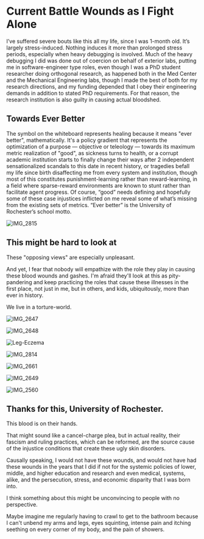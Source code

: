 # Current Battle Wounds as I Fight Alone

I’ve suffered severe bouts like this all my life, since I was 1-month old. It’s largely stress-induced. Nothing induces it more than prolonged stress periods, especially when heavy debugging is involved. Much of the heavy debugging I did was done out of coercion on behalf of exterior labs, putting me in software-engineer type roles, even though I was a PhD student researcher doing orthogonal research, as happened both in the Med Center and the Mechanical Engineering labs, though I made the best of both for my research directions, and my funding depended that I obey their engineering demands in addition to stated PhD requirements. For that reason, the research institution is also guilty in causing actual bloodshed.

## Towards Ever Better

The symbol on the whiteboard represents healing because it means "ever better", mathematically. It's a policy gradient that represents the optimization of a purpose — objective or teleology — towards its maximum metric realization of "good", as sickness turns to health, or a corrupt academic institution starts to finally change their ways after 2 independent sensationalized scandals to this date in recent history, or tragedies befall my life since birth disaffecting me from every system and institution, though most of this constitutes punishment-learning rather than reward-learning, in a field where sparse-reward environments are known to stunt rather than facilitate agent progress. Of course, “good” needs defining and hopefully some of these case injustices inflicted on me reveal some of what’s missing from the existing sets of metrics. “Ever better” is the University of Rochester’s school motto.

![IMG_2815](https://github.com/slerman12/BrokenWisdoms/assets/9126603/1dd36793-5ae5-48cc-8258-a6ea4f289066)

## This might be hard to look at

These "opposing views" are especially unpleasant.

And yet, I fear that nobody will empathize with the role they play in causing these blood wounds and gashes. I'm afraid they'll look at this as pity-pandering and keep practicing the roles that cause these illnesses in the first place, not just in me, but in others, and kids, ubiquitously, more than ever in history.

We live in a torture-world.

![IMG_2647](https://github.com/slerman12/BrokenWisdoms/assets/9126603/a5626beb-b0fd-4862-ae9f-0b03be56e79f)

![IMG_2648](https://github.com/slerman12/BrokenWisdoms/assets/9126603/1112f270-57d2-434d-b4bb-9ed3bf1e9520)

![Leg-Eczema](https://github.com/animal-tree/BrokenWisdoms/assets/142250284/74015537-382e-4686-b751-eaedb1859d52)


![IMG_2814](https://github.com/slerman12/BrokenWisdoms/assets/9126603/ab3c0314-cb60-498d-90c3-582c5e0c8659)


![IMG_2661](https://github.com/animal-tree/BrokenWisdoms/assets/142250284/8580ed2a-260a-40be-804b-446230fab5ab)


![IMG_2649](https://github.com/slerman12/BrokenWisdoms/assets/9126603/40fdd37e-76e2-4087-823c-35cacd911f69)

![IMG_2560](https://github.com/slerman12/BrokenWisdoms/assets/9126603/adebf6c9-20a4-4895-be8f-088ff61a60c1)

## Thanks for this, University of Rochester.

This blood is on their hands.

That might sound like a cancel-charge plea, but in actual reality, their fascism and ruling practices, which can be reformed, are the source cause of the injustice conditions that create these ugly skin disorders.


Causally speaking, I would not have these wounds, and would not have had these wounds in the years that I did if not for the systemic policies of lower, middle, and higher education and research and even medical, systems, alike, and the persecution, stress, and economic disparity that I was born into.

I think something about this might be unconvincing to people with no perspective.

Maybe imagine me regularly having to crawl to get to the bathroom because I can't unbend my arms and legs, eyes squinting, intense pain and itching seething on every corner of my body, and the pain of showers.
